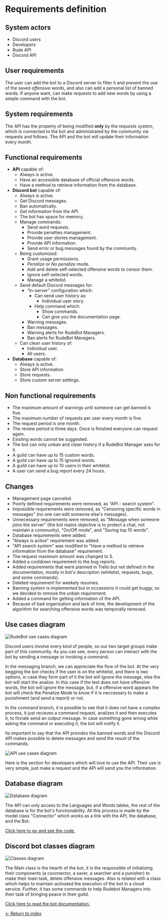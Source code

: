 # Requirements definition

## System actors

- Discord users
- Developers
- Rude API
- Discord API

## User requirements

The user can add the bot to a Discord server to filter it and prevent the use of the saved _offensive words_, and also can add a personal list of banned words. If anyone want, can make requests to add new words by using a simple command with the bot.

## System requirements

The API has the property of being modified **only** by the _requests system_, which is connected to the bot and administrated by the community via requests and follows. The API and the bot will update their information every month.

## Functional requirements

- **API** capable of:
  - Always is active.
  - Have an accessible database of official offensive words.
  - Have a method to retrieve information from the database.
- **Discord bot** capable of:
  - Always is active.
  - Get Discord messages.
  - Ban automatically.
  - Get information from the API.
  - The bot has space for memory.
  - Manage commands:
    - Send word requests.
    - Provide penalties management.
    - Provide user stories management.
    - Provide API information.
    - Send error or bug messages found by the community.
  - Being customized:
    - Grant usage permissions.
    - _Penalize_ or _No penalize_ mode.
    - Add and delete self-selected offensive words to censor them.
    - Ignore self-selected words.
    - Manage a whitelist.
  - Send default Discord messages for:
    - “In-server” configuration which:
      - Can send user history as:
        - Individual user story.
      - Help command which:
        - Show commands.
        - Can give you the documentation page.
    - Warning messages.
    - Ban messages.
    - Warning alerts for RudeBot Managers.
    - Ban alerts for RudeBot Managers.
  - Can clean user history of:
    - Individual user.
    - All users.
- **Database** capable of:
  - Always is active.
  - Store API information.
  - Store requests.
  - Store custom server settings.

## Non functional requirements

- The maximum amount of warnings until someone can get banned is five.
- The maximum number of requests per user every month is five.
- The request period is one month.
- The review period is three days. Once is finished everyone can request again.
- Existing words cannot be suggested.
- The bot can only unban and clean history if a RudeBot Manager asks for it.
- A guild can have up to 15 custom words.
- A guild can have up to 15 ignored words.
- A guild can have up to 10 users in their whitelist.
- A user can send a bug report every 24 hours.

## Changes

- Management page canceled.
- Poorly defined requirements were removed, as "API - search system".
- Impossible requirements were removed, as "Censoring specific words in messages" (no one can edit someone else's messages).
- Unnecessary requirements were removed, as "Message when someone joins the server" (the bot mains objective is to protect a chat, not maintain a community), "On/Off mode", and "Saving top 10 words".
- Database requirements were added.
- "Always is active" requirement was added.
- "API search system" was modified to "Have a method to retrieve information from the database" requirement.
- The request maximum amount was changed to 5.
- Added a cooldown requirement to the bug reports.
- Added requirements that were planned in Trello but not defined in the documentation, mostly in bot's description (whitelist, requests, bugs, and some commands).
- Deleted requirement for weekely resumes.
- Banning system is implemented but in occassions it could get buggy, so we decided to remove the unban requirement.
- Added a command for getting information of the API.
- Because of bad organization and lack of time, the development of the algorithm for searching offensive words was temporally removed.

## Use cases diagram

<img src="../Resources/UseCasesRudeBot.png" alt="RudeBot use cases diagram">

Discord users involve every kind of people, so our two target groups make part of this community. As you can see, every person can interact with the bot by sending a message or invoking a command.

In the messaging branch, we can appreciate the flow of the bot. At the very begginig the bot checks if the user is on the whitelist, and there is two options, in case they form part of it the bot will ignore the message, else the bot will start the analize. In this case if the text does not have offensive words, the bot will ignore the message, but, if a offensive word appears the bot will check the Penalize Mode to know if it is neccessary to make a punishment (and send a report) or not.

In the command branch, it is possible to see that it does not have a complex process, it just recieves a command request, analizes it and then executes it, to finnale send an output message. In case something gone wrong while asking the command or executing it, the bot will notify it.

Its important to say that the API provides the banned words and the Discord API makes possible to delete messages and send the result of the commands.

<img src="../Resources/UseCasesRudeAPI.png" alt="API use cases diagram">

Here is the section for developers which will love to use the API. Their use is very simple, just make a request and the API will send you the information.

## Database diagram

<img src="../Resources/Database.png" alt="Database diagram">

The API can only access to the Languages and Words tables, the rest of the database is for the bot's functionability. All this process is made by the model class "Connector" which works as a link with the API, the database, and the Bot.

[Click here to go and see the code.](../Code/API/)

## Discord bot classes diagram

<img src="../Resources/ClassDiagramRudeBot.png" alt="Classes diagram">

The Main class is the hearth of the bot, it is the responsible of initializing their components (a coonnector, a saver, a searcher and a punisher) to make their main task, delete offensive messages. Also is related with a class which helps to maintain activated the execution of the bot in a cloud service. Further, it has some commands to help Rudebot Managers into their task of bringing peace in their guild.

[Click here to read the bot documentation.](../Code/DiscordBot/RudeApiV3/README.md)

[<- Return to index](../README.md)
